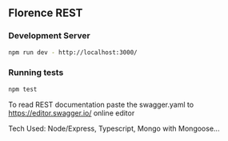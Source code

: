 ## Florence REST

### Development Server

```bash
npm run dev - http://localhost:3000/
```

### Running tests

```bash
npm test
```


To read REST documentation paste the swagger.yaml to https://editor.swagger.io/ online editor

Tech Used: Node/Express, Typescript, Mongo with Mongoose...